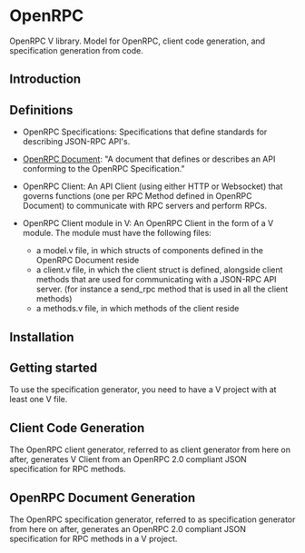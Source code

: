 # OpenRPC

OpenRPC V library. Model for OpenRPC, client code generation, and specification generation from code.

## Introduction

## Definitions

- OpenRPC Specifications: Specifications that define standards for describing JSON-RPC API's.

- [OpenRPC Document](https://spec.open-rpc.org/#openrpc-document): "A document that defines or describes an API conforming to the OpenRPC Specification."

- OpenRPC Client: An API Client (using either HTTP or Websocket) that governs functions (one per RPC Method defined in OpenRPC Document) to communicate with RPC servers and perform RPCs.

- OpenRPC Client module in V: An OpenRPC Client in the form of a V module. The module must have the following files:
  - a model.v file, in which structs of components defined in the OpenRPC Document reside
  - a client.v file, in which the client struct is defined, alongside client methods that are used for communicating with a JSON-RPC API server. (for instance a send_rpc method that is used in all the client methods)
  - a methods.v file, in which methods of the client reside

## Installation

## Getting started

To use the specification generator, you need to have a V project with at least one V file.

## Client Code Generation

The OpenRPC client generator, referred to as client generator from here on after, generates V Client from an OpenRPC 2.0 compliant JSON specification for RPC methods.

## OpenRPC Document Generation

The OpenRPC specification generator, referred to as specification generator from here on after, generates an OpenRPC 2.0 compliant JSON specification for RPC methods in a V project.
